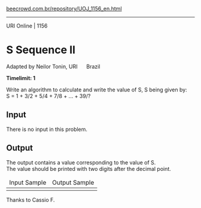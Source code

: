 <p><a href="https://www.beecrowd.com.br/repository/UOJ_1156_en.html">beecrowd.com.br/repository/UOJ_1156_en.html</a></p><hr>
<div>
  <span>URI Online | 1156</span>
  <h1>S Sequence II</h1>
  <div><p>
     Adapted by Neilor Tonin, URI <img alt="" src="https://resources.beecrowd.com.br/gallery/images/flags/br.gif" style="width: 16px; height: 11px; "> Brazil</p>
  </div>
  <strong>Timelimit: 1</strong>
</div>
<div>
<div>
  <p>
   Write an algorithm to calculate and write the value of S, S being given by:<br>
   S = 1 + 3/2 + 5/4 + 7/8 + ... + 39/?</p>
</div>
<h2>Input</h2>
<div>
  <p>
   There is no input in this problem.</p>
</div>
<h2>Output</h2>
<div>
  <p>
   The output contains a value corresponding to the value of S.<br>
   The value should be printed with two digits after the decimal point.</p>
</div>
<div></div>
  <table>
    <thead>
      <tr>
        <td>Input Sample</td>
        <td>Output Sample</td>
      </tr>
    </thead>
    <tbody>
      <tr>
        <td>
        </td>
        <td>
        </td>
      </tr>
    </tbody>
  </table>
  <p>
   Thanks to Cassio F.</p>
</div>